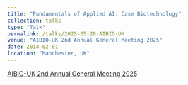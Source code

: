 ```yaml
---
title: "Fundamentals of Applied AI: Case Biotechnology"
collection: talks
type: "Talk"
permalink: /talks/2025-05-20-AIBIO-UK
venue: "AIBIO-UK 2nd Annual General Meeting 2025"
date: 2014-02-01
location: "Manchester, UK"
---
```


[AIBIO-UK 2nd Annual General Meeting 2025](https://aibio.ac.uk/events/aibio-annual-general-meeting-2025/)
